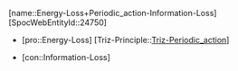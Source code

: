 ﻿---
type: TrizContradiction
aliases:
- Energy-Loss+Periodic_action-Information-Loss
license: CC BY-SA 4.0
copyright: https://github.com/SpocWeb
IsDeleted: false
IsReadOnly: false
Confidential: public
tags: 
- Triz/Contradiction
---
[name::Energy-Loss+Periodic_action-Information-Loss]
[SpocWebEntityId::24750]
+ [pro::Energy-Loss]
[Triz-Principle::[Triz-Periodic_action](tech/Triz/Principle/Triz-Periodic_action.md)]
- [con::Information-Loss]

